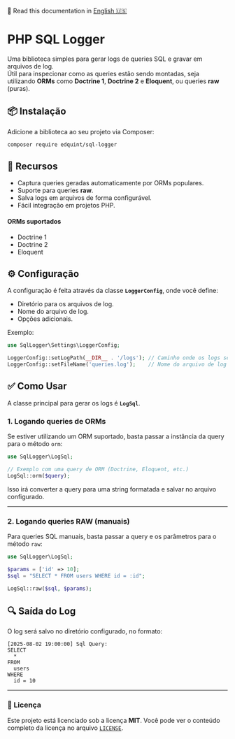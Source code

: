 📄 Read this documentation in [English 🇺🇸](README.md)

# PHP SQL Logger

Uma biblioteca simples para gerar logs de queries SQL e gravar em arquivos de log.  
Útil para inspecionar como as queries estão sendo montadas, seja utilizando **ORMs** como **Doctrine 1**, **Doctrine 2** e **Eloquent**, ou queries **raw** (puras).

## 📦 Instalação

Adicione a biblioteca ao seu projeto via Composer:

```bash
composer require edquint/sql-logger
```

## 🚀 Recursos

* Captura queries geradas automaticamente por ORMs populares.
* Suporte para queries **raw**.
* Salva logs em arquivos de forma configurável.
* Fácil integração em projetos PHP.

#### ORMs suportados

- Doctrine 1
- Doctrine 2
- Eloquent

## ⚙️ Configuração

A configuração é feita através da classe **`LoggerConfig`**, onde você define:

* Diretório para os arquivos de log.
* Nome do arquivo de log.
* Opções adicionais.

Exemplo:

```php
use SqlLogger\Settings\LoggerConfig;

LoggerConfig::setLogPath(__DIR__ . '/logs'); // Caminho onde os logs serão salvos
LoggerConfig::setFileName('queries.log');    // Nome do arquivo de log
```

## ✅ Como Usar

A classe principal para gerar os logs é **`LogSql`**.

### 1. Logando queries de ORMs

Se estiver utilizando um ORM suportado, basta passar a instância da query para o método `orm`:

```php
use SqlLogger\LogSql;

// Exemplo com uma query de ORM (Doctrine, Eloquent, etc.)
LogSql::orm($query);
```

Isso irá converter a query para uma string formatada e salvar no arquivo configurado.

---

### 2. Logando queries RAW (manuais)

Para queries SQL manuais, basta passar a query e os parâmetros para o método `raw`:

```php
use SqlLogger\LogSql;

$params = ['id' => 10];
$sql = "SELECT * FROM users WHERE id = :id";

LogSql::raw($sql, $params);
```

## 🔍 Saída do Log

O log será salvo no diretório configurado, no formato:

```
[2025-08-02 19:00:00] Sql Query:
SELECT
  *
FROM
  users
WHERE
  id = 10
```

---

### 📄 Licença

Este projeto está licenciado sob a licença **MIT**.
Você pode ver o conteúdo completo da licença no arquivo [`LICENSE`](./LICENSE).
